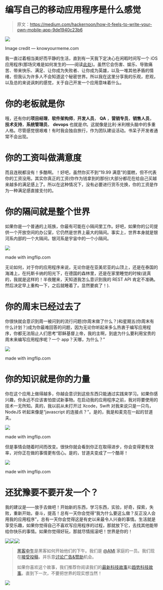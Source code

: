# 编写自己的移动应用程序是什么感觉

> 原文：<https://medium.com/hackernoon/how-it-feels-to-write-your-own-mobile-app-9de1940c23b6>

![](img/1f2191baeb37dd9a0c1ebcdbe47e0ecc.png)

Image credit — knowyourmeme.com

我一直过着相当美好而平静的生活，直到有一天我下定决心在闲暇时间写一个 iOS 应用程序(那场灾难是如何发生的——阅读[此处](https://artplusmarketing.com/the-urge-to-improve-experiences-or-how-ideas-are-born-387f235f3d0c#.txam8ip23))。虽然它会伤害、娱乐、导致痛苦、带来快乐、满足、让你成为失败者、让你成为英雄，以及一堆其他矛盾的情绪，但我认为许多人不会知道这个秘密世界。所以我在这里分享我的乐观，悲观，以及总的来说讽刺的感觉，关于自己开发一个应用意味着什么。

# 你的老板就是你

哦，还有你的**项目经理**，**软件架构师**，**开发人员**， **QA** ，**营销专员**，**销售人员**，**技术支持**，**系统管理员**， **devops** 也就是*你*。这就像是比利·米利根头脑中的多重人格。尽管感觉很艰难！有时我会独自旅行，作为团队建设活动。书呆子开发者通常不会出现。

# 你的工资叫做满意度

而且连税都没有！多酷啊。！好吧，虽然你买不到“19.99 满意”的蛋糕，但不代表你的工资没用。其实你真正的工资(你作为钱拿到的那份)大部分都花在给自己买越来越多的满足感上了。所以在这种情况下，没有必要进行货币兑换，你的工资是作为一种满足感直接支付的。

# 你的隔间就是整个世界

如果你是一个普通的上班族，你最有可能在小隔间里工作。好吧，如果你的公司提供一个开放空间的办公室，它仍然是世界上最大的隔间。事实上，世界本身就是银河系内部的一个大隔间。银河系是宇宙中的一个小隔间。

![](img/7ec39ab7f1d2ee200092e01855ab8d02.png)

made with imgflip.com

无论如何，对于你的应用程序来说，无论你是在亚美尼亚的山顶上，还是在泰国的海滩上，在托斯卡纳的阳光下，在德国的森林里，还是在家里睡觉的时候(说真的，我就是这样的！半夜醒来，天知道我怎么意识到我的 REST API 肯定不准确。然后决定早上重构一下，之后就睡着了。显然要疯了！).

# 你的周末已经过去了

你很快就会意识到周一被问到的流行问题(你周末做了什么？)和星期五(你周末有什么计划？)成为你最难回答的问题，因为无论你听起来多么热衷于编写应用程序，你都无法阻止人们思考“耶稣基督上帝，我的主啊，到底为什么要利用宝贵的周末来编写应用程序呢？一个 app？天哪，为什么？”

![](img/da6adefb8531bd5544338f3bf8e7c42b.png)

made with imgflip.com

# 你的知识就是你的力量

你在这个应用上做得越多，你越会意识到这些东西只能通过实践来学习。如果你感兴趣，你永远不应该害怕尝试新事物。在启动我的应用程序之前，我对将要使用的技术一无所知。真的，我以前从未打开过 Xcode，Swift 对我来说只是一只鸟，NodeJS 听起来像是“javascript 的连接点？”。是的，我是和麦克在一起的甘道夫。

![](img/3f7ed28f7a759f5c4aa42ec88f09505a.png)

made with imgflip.com

但是事情会随着时间而改变。很快你就会看到你正在取得进步，你会变得更有效率，对你正在做的事情更有信心。是的，甘道夫变成了一个酷哥！

![](img/01239ef73ca83e8128adfe43d4ccf7ea.png)

made with imgflip.com

# 还犹豫要不要开发一个？

我的建议是——放手去做吧！开始新的东西，学习东西，实验，好奇，探索，失败，重新开始，奋斗，提高！总有一天你会觉得“我为什么要这么做？反正没人会用我的应用程序”，总有一天你会觉得这是有史以来最令人兴奋的事情。生活就是享受乐趣，如果你觉得自己不喜欢写应用程序的过程，那就放下它，去找其他能带给你快乐的事情。如果你觉得好玩，那就尽情摇滚吧！世界是你的！

[![](img/50ef4044ecd4e250b5d50f368b775d38.png)](http://bit.ly/HackernoonFB)[![](img/979d9a46439d5aebbdcdca574e21dc81.png)](https://goo.gl/k7XYbx)[![](img/2930ba6bd2c12218fdbbf7e02c8746ff.png)](https://goo.gl/4ofytp)

> [黑客中午](http://bit.ly/Hackernoon)是黑客如何开始他们的下午。我们是 [@AMI](http://bit.ly/atAMIatAMI) 家庭的一员。我们现在[接受投稿](http://bit.ly/hackernoonsubmission)，并乐意[讨论广告&赞助](mailto:partners@amipublications.com)机会。
> 
> 如果你喜欢这个故事，我们推荐你阅读我们的[最新科技故事](http://bit.ly/hackernoonlatestt)和[趋势科技故事](https://hackernoon.com/trending)。直到下一次，不要把世界的现实想当然！

![](img/be0ca55ba73a573dce11effb2ee80d56.png)